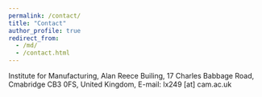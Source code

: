 ```yaml
---
permalink: /contact/
title: "Contact"
author_profile: true
redirect_from: 
  - /md/
  - /contact.html
---
```


Institute for Manufacturing, 
Alan Reece Builing,
17 Charles Babbage Road,
Cmabridge CB3 0FS, United Kingdom,
E-mail: lx249 [at] cam.ac.uk

